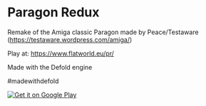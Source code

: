 # Paragon Redux

Remake of the Amiga classic Paragon made by Peace/Testaware (https://testaware.wordpress.com/amiga/)

Play at:
https://www.flatworld.eu/pr/

Made with the Defold engine

#madewithdefold


<a href='https://play.google.com/store/apps/details?id=eu.flatworld.paragonredux&pcampaignid=pcampaignidMKT-Other-global-all-co-prtnr-py-PartBadge-Mar2515-1'><img alt='Get it on Google Play' src='https://play.google.com/intl/en_us/badges/static/images/badges/en_badge_web_generic.png'/></a>
